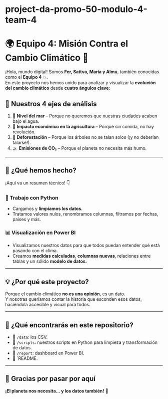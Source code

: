 # project-da-promo-50-modulo-4-team-4

# 🌍 Equipo 4: Misión Contra el Cambio Climático 🚀

¡Hola, mundo digital! Somos **Fer, Sattva, María y Almu**, también conocidas como el **Equipo 4** 💥.  
En este proyecto nos hemos unido para analizar y visualizar la **evolución del cambio climático** desde **cuatro ángulos clave:**

## 🔬 Nuestros 4 ejes de análisis

1. 🌊 **Nivel del mar** – Porque no queremos que nuestras ciudades acaben bajo el agua.
2. 🌽 **Impacto económico en la agricultura** – Porque sin comida, no hay revolución.
3. 🌳 **Deforestación** – Porque los árboles no se talan solos (¡y no deberían talarse!).
4. 🌫️ **Emisiones de CO₂** – Porque el planeta no necesita más humo.

---

## 🧠 ¿Qué hemos hecho? 
¡Aquí va un resumen técnico! 👇

### 🐍 Trabajo con Python

- Cargamos y **limpiamos los datos.**
- Tratamos valores nulos, renombramos columnas, filtramos por fechas, países y más.

### 📊 Visualización en Power BI

- Visualizamos nuestros datos para que todos puedan entender qué está pasando con el clima.
- Creamos **medidas calculadas**, **columnas nuevas**, relaciones entre tablas y un sólido **modelo de datos.**

---

## 💡 ¿Por qué este proyecto?

Porque el cambio climático **no es una opinión**, es un dato.  
Y nosotras queríamos contar la historia que esconden esos datos, haciéndola accesible y visual para todos.

---

## 📎 ¿Qué encontrarás en este repositorio?

- 📁 `/data`: los CSV.
- 📁 `/scripts`: nuestros scripts en Python para limpieza y transformación de datos.
- 📁 `/report`: dashboard en Power BI.
- 📄 `README.

---

## 🫶 Gracias por pasar por aquí


**¡El planeta nos necesita… y los datos también!** 🌱

